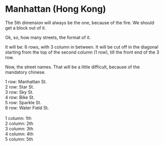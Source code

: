 # Manhattan (Hong Kong)

The 5th dimension will always be the one, because of the fire. We should get a block out of it.

Ok, so, how many streets, the format of it.

It will be: 6 rows, with 3 column in between. It will be cut off in the diagonal starting from the top of the second column (1 row), till the front end of the 3 row.

Now, the street names. That will be a little difficult, because of the mandatory chinese.

1 row: Manhattan St.<br/>
2 row: Star St.<br/>
3 row: Sky St.<br/>
4 row: Bike St.<br/>
5 row: Sparkle St.<br/>
6 row: Water Field St.<br/>
<br/>
1 column: 1th<br/>
2 column: 2th<br/>
3 column: 3th<br/>
4 column: 4th<br/>
5 column: 5th
